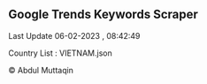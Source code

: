 

## Google Trends Keywords Scraper 
 
Last Update 06-02-2023 , 08:42:49

Country List :
VIETNAM.json



© Abdul Muttaqin 
